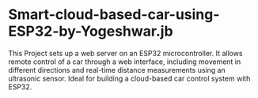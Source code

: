 # Smart-cloud-based-car-using-ESP32-by-Yogeshwar.jb
This Project sets up a web server on an ESP32 microcontroller. It allows remote control of a car through a web interface, including movement in different directions and real-time distance measurements using an ultrasonic sensor. Ideal for building a cloud-based car control system with ESP32.

